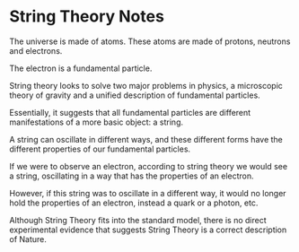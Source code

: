 #  String Theory Notes

The universe is made of atoms.
These atoms are made of protons, neutrons and electrons.

The electron is a fundamental particle.

String theory looks to solve two major problems in physics, a microscopic theory of gravity and a unified description of fundamental particles.

Essentially, it suggests that all fundamental particles are different manifestations of a more basic object: a string.

A string can oscillate in different ways, and these different forms have the different properties of our fundamental particles.

If we were to observe an electron, according to string theory we would see a string, oscillating in a way that has the properties of an electron.

However, if this string was to oscillate in a different way, it would no longer hold the properties of an electron, instead a quark or a photon, etc.

Although String Theory fits into the standard model, there is no direct experimental evidence that suggests String Theory is a correct description of Nature.
